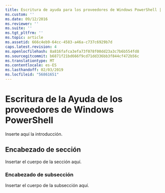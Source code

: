 ```yaml
---
title: Escritura de ayuda para los proveedores de Windows PowerShell | Microsoft Docs
ms.custom: ''
ms.date: 09/12/2016
ms.reviewer: ''
ms.suite: ''
ms.tgt_pltfrm: ''
ms.topic: article
ms.assetid: 666c4eb9-64cc-4583-a46a-c737c6929b7d
caps.latest.revision: 4
ms.openlocfilehash: 8a816fafca3efa73f078f00dd23a3c7b6b554fd8
ms.sourcegitcommit: b6871f21bd666f9cd71dd336bb3f844cf472b56c
ms.translationtype: MT
ms.contentlocale: es-ES
ms.lasthandoff: 02/03/2019
ms.locfileid: "56861651"
---
```

# <a name="writing-help-for-windows-powershell-providers"></a>Escritura de la Ayuda de los proveedores de Windows PowerShell

Inserte aquí la introducción.

## <a name="section-heading"></a>Encabezado de sección

 Insertar el cuerpo de la sección aquí.

### <a name="subsection-heading"></a>Encabezado de subsección

 Insertar el cuerpo de la subsección aquí.